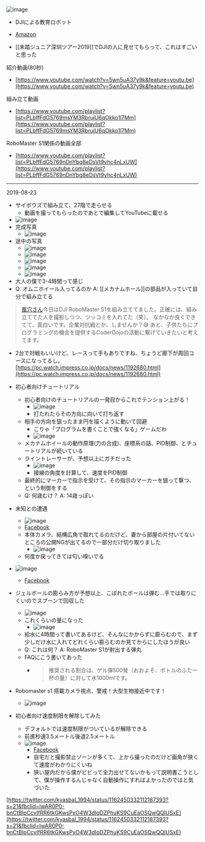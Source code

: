 
![image](https://gyazo.com/01668f87f484d0f9c044284d22490008/thumb/1000)
- DJIによる教育ロボット
- [Amazon](https://amzn.to/2ZlPHsF)

- [[未踏ジュニア深圳ツアー2019]]でDJIの人に見せてもらって、これはすごいと思った

紹介動画(80秒)
- [https://www.youtube.com/watch?v=5wn5uA37y9k&feature=youtu.be](https://www.youtube.com/watch?v=5wn5uA37y9k&feature=youtu.be)

組み立て動画
- [https://www.youtube.com/playlist?list=PLbffFdG5769msYM3RbrujU6qOkko1l7Mm](https://www.youtube.com/playlist?list=PLbffFdG5769msYM3RbrujU6qOkko1l7Mm)

RoboMaster S1関係の動画全部
- [https://www.youtube.com/playlist?list=PLbffFdG5769nDnYbg8eDsVt9vhc4nLxUW](https://www.youtube.com/playlist?list=PLbffFdG5769nDnYbg8eDsVt9vhc4nLxUW)

---
2019-08-23
- サイボウズで組み立て、27階で走らせる
    - 動画を撮ってもらったのであとで編集してYouTubeに載せる
- ![image](https://gyazo.com/fe520ae2d067765ee6e8f67d7f0f6d5b/thumb/1000)
- 完成写真
    - ![image](https://gyazo.com/4ad71931727f815363eb9aa8a62b9929/thumb/1000)
- 途中の写真
    - ![image](https://gyazo.com/857bc477d70c194671303406b7875746/thumb/1000)
    - ![image](https://gyazo.com/9290ec59e8f701298447948bc7c6abb9/thumb/1000)
    - ![image](https://gyazo.com/69f09541ca195482ee0f4c3e4c3334c1/thumb/1000)
    - ![image](https://gyazo.com/141251c85a2e1d6e8c2fb3d08f88892f/thumb/1000)
    - ![image](https://gyazo.com/6217adcbabe254d97606b20c5301f875/thumb/1000)
- 大人の僕で3-4時間って感じ
- Q: オムニホイール入ってるのか A: [[メカナムホール]]の部品が入っていて自分で組み立てる

> [風穴さん](https://www.facebook.com/photo.php?fbid=10219429361706669&set=a.2303140099905&type=3&__xts__%5B0%5D=68.ARBQ8faK_tr9SM2ZECWTG4uH-HUUMnFUaqGPJ7KTuR4nvDNiybKQNhP8wdoZ4YjqmIhlpFnmyL5x9XlbhVpVKQf02CdF7DS3nORwan1G7k9Bp50IXO43Ss0b3Ylq0EkZ_xtacmRyVHQaPeW-hPf6MIxsKqBHFgSyYJ3L07-nrodXuCMxmOBLbl_tPA0IuZIqzhOG8iG-eYi0Ptb0v3LO63xFQyRbiEk-rMTNH6r2XhPhWIdEe_YbGV-5WPAtgmzAVRsumx9a8zKKXxvsKJCUKCb9txyePA8&__tn__=-R)今日はDJI RoboMaster S1を組み立ててました。正確には、組み立ててた人を撮影しつつ、ツッコミを入れてた（笑）。
>  なかなか良くできてて、面白いです。企業対抗戦とか、しませんか？😅
>  あと、子供たちにプログラミングの機会を提供するCoderDojoの活動に繋げていきたいと考えてます。
- 2台で対戦もいいけど、レースって手もありですね、ちょうど廊下が周回コースになってるし。 [https://pc.watch.impress.co.jp/docs/news/1192680.html](https://pc.watch.impress.co.jp/docs/news/1192680.html)

- 初心者向けチュートリアル
    - 初心者向けのチュートリアルの一発目からこれでテンション上がる！
        - ![image](https://gyazo.com/fda92192f3e68fbb3bbcf013c7f74417/thumb/1000)
        - 打たれたらその方向に向いて打ち返す
    - 相手の方向を狙ったまま円を描くように動いて回避
        - こりゃ「プログラムを書くことで強くなる」ゲームだわ
        - ![image](https://gyazo.com/f3942b6690dd3003ebab0c6cf08a31c0/thumb/1000)
    - メカナムホイールの動作原理(力の合成)、座標系の話、PID制御、とチュートリアルが続いている
    - ライントレーサーが、予想以上にガチだった
        - ![image](https://gyazo.com/2e029683e2073ddda17517b7d3434259/thumb/1000)
        - 接線の角度を計算して、速度をPID制御
    - 最終的にマーカーで指示を受けて、その指示のマーカーを狙って撃つ、という制御をする
    - Q: 何歳むけ？ A: 14歳っぽい

- 未知との遭遇
    - ![image](https://gyazo.com/a7e1f6c692b8a58258571616a86b5efe/thumb/1000)
    - [Facebook](https://www.facebook.com/nishiohirokazu/videos/10219056957391389/)
    - 本体カメラ、結構広角で取れてるのだけど、妻から部屋の片付いてないところの公開NGが出てるので一部分だけ切り取りました
        - ![image](https://gyazo.com/6763b8ae76a832b8c62a1b50048b0e47/thumb/1000)
    - 何度か戻ってきては匂い嗅いでる
- ![image](https://gyazo.com/60702c72c0804d7af3e27260e90a3887/thumb/1000)
    - [Facebook](https://www.facebook.com/nishiohirokazu/videos/10219061445943600/)

- ジェルボールの膨らみ方が予想以上、こぼれたボールは弾む…手では取りにくいのでスプーンで回収した
    - ![image](https://gyazo.com/dd8ddb4d4d6a5d368bfc6288a55d10d6/thumb/1000)
    - これくらいの量になった
        - ![image](https://gyazo.com/e1da004a386f17c1f2b5035102ca1fe4/thumb/1000)
    - 給水に4時間って書いてあるけど、そんなにかからずに膨らむので、まず少しだけ水に入れてどれくらい膨らむのか見てからにしたほうが良い
    - Q: これは何？ A: RoboMaster S1が射出する弾丸
    - FAQにこう書いてあった
        - > 推奨される割合は、ゲル弾500発（おおよそ、ボトルのふた一杯の量）に対して水1000mlです。

- Robomaster s1 搭載カメラ視点、警戒！大型生物接近中です！
    - ![image](https://gyazo.com/562a52c8968a893f9bd17b6721b3f0b5/thumb/1000)

- 初心者向け速度制限を解除してみた
    - デフォルトでは速度制限がついているが解除できる
    - 前進秒速3.5メートル後退2.5メートル
    - ![image](https://gyazo.com/731cb951f661e3d32519e5b15a3df225/thumb/1000)
        - [Facebook](https://www.facebook.com/nishiohirokazu/videos/10219062151681243/)
        - 自宅だと撮影禁止ゾーンが多くて、上から撮ったのだけど画角が狭くて速度がわかりにくいね
        - 狭い屋内だから僕がビビって全力出せてないかもって説明書こうとして、僕が操作するんじゃなく自動操作にすればよかったのではと気づいた


[https://twitter.com/kyasbal_1994/status/1162450332112187393?s=21&fbclid=IwAR0P0-bnCtBIpCcvIfRR6tkGKwsPxO4W3dIqDZPhuKS9CuEaOSQwQQlUSxE](https://twitter.com/kyasbal_1994/status/1162450332112187393?s=21&fbclid=IwAR0P0-bnCtBIpCcvIfRR6tkGKwsPxO4W3dIqDZPhuKS9CuEaOSQwQQlUSxE)

